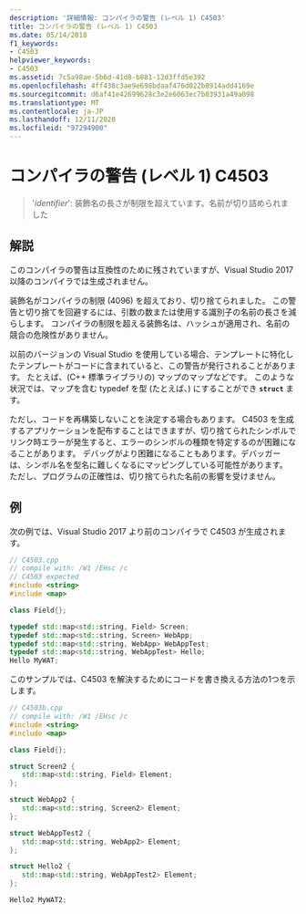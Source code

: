 ```yaml
---
description: '詳細情報: コンパイラの警告 (レベル 1) C4503'
title: コンパイラの警告 (レベル 1) C4503
ms.date: 05/14/2018
f1_keywords:
- C4503
helpviewer_keywords:
- C4503
ms.assetid: 7c5a98ae-5b6d-41d8-b881-12d3ffd5e392
ms.openlocfilehash: 4ff438c3ae9e698bdaaf476d022b8914add4169e
ms.sourcegitcommit: d6af41e42699628c3e2e6063ec7b03931a49a098
ms.translationtype: MT
ms.contentlocale: ja-JP
ms.lasthandoff: 12/11/2020
ms.locfileid: "97294900"
---
```

# <a name="compiler-warning-level-1-c4503"></a>コンパイラの警告 (レベル 1) C4503

> '*identifier*': 装飾名の長さが制限を超えています。名前が切り詰められました

## <a name="remarks"></a>解説

このコンパイラの警告は互換性のために残されていますが、Visual Studio 2017 以降のコンパイラでは生成されません。

装飾名がコンパイラの制限 (4096) を超えており、切り捨てられました。 この警告と切り捨てを回避するには、引数の数または使用する識別子の名前の長さを減らします。 コンパイラの制限を超える装飾名は、ハッシュが適用され、名前の競合の危険性がありません。

以前のバージョンの Visual Studio を使用している場合、テンプレートに特化したテンプレートがコードに含まれていると、この警告が発行されることがあります。 たとえば、(C++ 標準ライブラリの) マップのマップなどです。 このような状況では、マップを含む typedef を型 (たとえば、) にすることができ **`struct`** ます。

ただし、コードを再構築しないことを決定する場合もあります。  C4503 を生成するアプリケーションを配布することはできますが、切り捨てられたシンボルでリンク時エラーが発生すると、エラーのシンボルの種類を特定するのが困難になることがあります。 デバッグがより困難になることもあります。デバッガーは、シンボル名を型名に難しくなるにマッピングしている可能性があります。 ただし、プログラムの正確性は、切り捨てられた名前の影響を受けません。

## <a name="example"></a>例

次の例では、Visual Studio 2017 より前のコンパイラで C4503 が生成されます。

```cpp
// C4503.cpp
// compile with: /W1 /EHsc /c
// C4503 expected
#include <string>
#include <map>

class Field{};

typedef std::map<std::string, Field> Screen;
typedef std::map<std::string, Screen> WebApp;
typedef std::map<std::string, WebApp> WebAppTest;
typedef std::map<std::string, WebAppTest> Hello;
Hello MyWAT;
```

このサンプルでは、C4503 を解決するためにコードを書き換える方法の1つを示します。

```cpp
// C4503b.cpp
// compile with: /W1 /EHsc /c
#include <string>
#include <map>

class Field{};

struct Screen2 {
   std::map<std::string, Field> Element;
};

struct WebApp2 {
   std::map<std::string, Screen2> Element;
};

struct WebAppTest2 {
   std::map<std::string, WebApp2> Element;
};

struct Hello2 {
   std::map<std::string, WebAppTest2> Element;
};

Hello2 MyWAT2;
```
